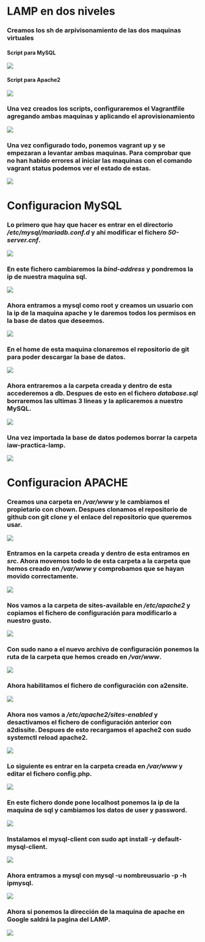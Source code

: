 # LAMP en dos niveles
### Creamos los sh de arpivisonamiento de las dos maquinas virtuales
#### Script para MySQL
![](FOTOS/scriptsql.png)
#### Script para Apache2
![](FOTOS/scriptapache.png)
### Una vez creados los scripts, configuraremos el Vagrantfile agregando ambas maquinas y aplicando el aprovisionamiento
![](FOTOS/Vagrant.png)
### Una vez configurado todo, ponemos **vagrant up** y se empezaran a levantar ambas maquinas. Para comprobar que no han habido errores al iniciar las maquinas con el comando **vagrant status** podemos ver el estado de estas.
![](FOTOS/VagrantStatus.png)

# Configuracion MySQL
### Lo primero que hay que hacer es entrar en el directorio */etc/mysql/mariadb.conf.d* y ahí modificar el fichero *50-server.cnf*.
![](FOTOS/1.png)
### En este fichero cambiaremos la *bind-address* y pondremos la ip de nuestra maquina sql.
![](FOTOS/2.png)
### Ahora entramos a mysql como root y creamos un usuario con la ip de la maquina apache y le daremos todos los permisos en la base de datos que deseemos.
![](FOTOS/3.png)
### En el home de esta maquina clonaremos el repositorio de git para poder descargar la base de datos.
![](FOTOS/4.png)
### Ahora entraremos a la carpeta creada y dentro de esta accederemos a db. Despues de esto en el fichero *database.sql* borraremos las ultimas 3 lineas y la aplicaremos a nuestro MySQL.
![](FOTOS/5.png)
### Una vez importada la base de datos podemos borrar la carpeta iaw-practica-lamp.
![](FOTOS/6.png)

# Configuracion APACHE
### Creamos una carpeta en */var/www* y le cambiamos el propietario con **chown**. Despues clonamos el repositorio de github con **git clone** y el enlace del repositorio que queremos usar.
![](FOTOS/1a.png)
### Entramos en la carpeta creada y dentro de esta entramos en *src*. Ahora movemos todo lo de esta carpeta a la carpeta que hemos creado en */var/www* y comprobamos que se hayan movido correctamente.
![](FOTOS/2a.png)
### Nos vamos a la carpeta de sites-available en */etc/apache2* y copiamos el fichero de configuración para modificarlo a nuestro gusto.
![](FOTOS/3a.png)
### Con sudo nano a el nuevo archivo de configuración ponemos la ruta de la carpeta que hemos creado en */var/www*.
![](FOTOS/4a.png)
### Ahora habilitamos el fichero de configuración con **a2ensite**. 
![](FOTOS/5a.png)
### Ahora nos vamos a */etc/apache2/sites-enabled* y desactivamos el fichero de configuración anterior con **a2dissite**. Despues de esto recargamos el apache2 con **sudo systemctl reload apache2**.
![](FOTOS/6a.png)
### Lo siguiente es entrar en la carpeta creada en */var/www* y editar el fichero config.php.
![](FOTOS/7a.png)
### En este fichero donde pone localhost ponemos la ip de la maquina de sql y cambiamos los datos de user y password.
![](FOTOS/8a.png)
### Instalamos el mysql-client con **sudo apt install -y default-mysql-client**.
![](FOTOS/9a.png)
### Ahora entramos a mysql con **mysql -u nombreusuario -p -h ipmysql**.
![](FOTOS/10a.png)
### Ahora si ponemos la dirección de la maquina de apache en Google saldrá la pagina del LAMP.
![](FOTOS/11a.png)
